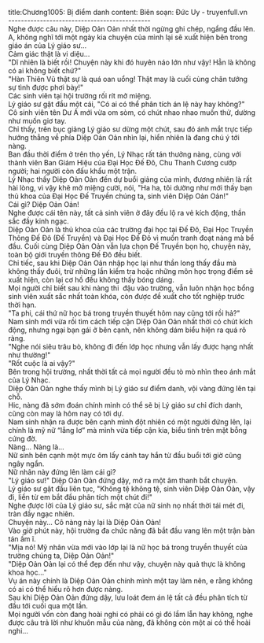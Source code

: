 title:Chương1005: Bị điểm danh
content:
Biên soạn: Đức Uy - truyenfull.vn<br>---------------------------------------------<br>Nghe được câu này, Diệp Oản Oản nhất thời ngừng ghi chép, ngẩng đầu lên.<br>A, không nghĩ tới một ngày kia chuyện của mình lại sẽ xuất hiện bên trong giáo án của Lý giáo sư…<br>Cảm giác thật là vi diệu…<br>"Dĩ nhiên là biết rồi! Chuyện này khi đó huyên náo lớn như vậy! Hẳn là không có ai không biết chứ?"<br>"Hàn Thiên Vũ thật sự là quá oan uổng! Thật may là cuối cùng chân tướng sự tình được phơi bày!"<br>Các sinh viên tại hội trường rối rít mở miệng.<br>Lý giáo sư gật đầu một cái, "Có ai có thể phân tích án lệ này hay không?"<br>Cô sinh viên tên Dư Á mới vừa om sòm, có chút nhao nhao muốn thử, dường như muốn giơ tay.<br>Chỉ thấy, trên bục giảng Lý giáo sư dừng một chút, sau đó ánh mắt trực tiếp hướng thẳng về phía Diệp Oản Oản nhìn lại, hiển nhiên là đang chú ý tới nàng.<br>Ban đầu thời điểm ở trên thọ yến, Lý Nhạc rất tán thưởng nàng, cùng với thành viên Ban Giám Hiệu của Đại Học Đế Đô, Chu Thanh Cương cướp người; hai người còn đấu khẩu một trận.<br>Lý Nhạc thấy Diệp Oản Oản đến dự buổi giảng của mình, đương nhiên là rất hài lòng, vì vậy khẽ mở miệng cười, nói, "Ha ha, tôi dường như mới thấy bạn thủ khoa của Đại Học Đế Truyền chúng ta, sinh viên Diệp Oản Oản!"<br>Cái gì? Diệp Oản Oản!<br>Nghe được cái tên này, tất cả sinh viên ở đây đều lộ ra vẻ kích động, thần sắc đầy kinh ngạc.<br>Diệp Oản Oản là thủ khoa của các trường đại học tại Đế Đô, Đại Học Truyền Thông Đế Đô (Đế Truyền) và Đại Học Đế Đô vì muốn tranh đoạt nàng mà bể đầu. Cuối cùng Diệp Oản Oản vẫn lựa chọn Đế Truyền bọn họ, chuyện này, toàn bộ giới truyền thông Đế Đô đều biết.<br>Chỉ tiếc, sau khi Diệp Oản Oản nhập học lại như thần long thấy đầu mà không thấy đuôi, trừ những lần kiểm tra hoặc những môn học trọng điểm sẽ xuất hiện, còn lại cơ hồ đều không thấy bóng dáng.<br>Mọi người chỉ biết sau khi nàng thi  đậu vào trường, vẫn luôn nhận học bổng sinh viên xuất sắc nhất toàn khóa, còn được đề xuất cho tốt nghiệp trước thời hạn.<br>"Ta phi, cái thứ nữ học bá trong truyền thuyết hôm nay cũng tới rồi hả?" Nam sinh mới vừa rồi tìm cách tiếp cận Diệp Oản Oản nhất thời có chút kích động, nhưng ngại bạn gái ở bên cạnh, nên không dám biểu hiện ra quá rõ ràng.<br>"Nghe nói siêu trâu bò, không đi đến lớp học nhưng vẫn lấy được hạng nhất như thường!"<br>"Rốt cuộc là ai vậy?"<br>Bên trong hội trường, nhất thời tất cả mọi người đều tò mò nhìn theo ánh mắt của Lý Nhạc.<br>Diệp Oản Oản nghe thấy mình bị Lý giáo sư điểm danh, vội vàng đứng lên tại chỗ.<br>Hic, nàng đã sớm đoán chính mình có thể sẽ bị Lý giáo sư chỉ đích danh, cũng còn may là hôm nay có tới dự.<br>Nam sinh nhận ra được bên cạnh mình đột nhiên có một người đứng lên, lại chính là mỹ nữ “lẳng lơ” mà mình vừa tiếp cận kia, biểu tình trên mặt bỗng cứng đờ.<br>Nàng... Nàng là...<br>Nữ sinh bên cạnh một mực ôm lấy cánh tay hắn từ đầu buổi tới giờ cũng ngây ngẩn.<br>Nữ nhân này đứng lên làm cái gì?<br>"Lý giáo sư!" Diệp Oản Oản đứng dậy, mở ra một âm thanh bắt chuyện.<br>Lý giáo sư gật đầu liên tục, "Không tệ không tệ, sinh viên Diệp Oản Oản, vậy đi, liền từ em bắt đầu phân tích một chút đi!"<br>Nghe được lời của Lý giáo sư, sắc mặt của nữ sinh nọ nhất thời tái mét đi, tràn đầy ngạc nhiên.<br>Chuyện này... Cô nàng này lại là Diệp Oản Oản!<br>Vào giờ phút này, hội trường đa chức năng đã bắt đầu vang lên một trận bàn tán ầm ĩ.<br>"Mịa nó! Mỹ nhân vừa mới vào lớp lại là nữ học bá trong truyền thuyết của trường chúng ta, Diệp Oản Oản!"<br>"Diệp Oản Oản lại có thể đẹp đến như vậy, chuyện này quả thực là không khoa học..."<br>Vụ án này chính là Diệp Oản Oản chính mình một tay làm nên, e rằng không có ai có thể hiểu rõ hơn được nàng.<br>Sau khi Diệp Oản Oản đứng dậy, lưu loát đem án lệ tất cả đều phân tích từ đầu tới cuối qua một lần.<br>Mọi người vốn còn đang hoài nghi có phải có gì đó lầm lẫn hay không, nghe được câu trả lời như khuôn mẫu của nàng, đã không còn một ai có thể hoài nghi…